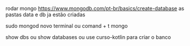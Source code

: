 rodar mongo
https://www.mongodb.com/pt-br/basics/create-database
as pastas data e db ja estão criadas

sudo mongod
novo terminal ou comand + t
mongo

show dbs ou show databases ou use curso-kotlin para criar o banco